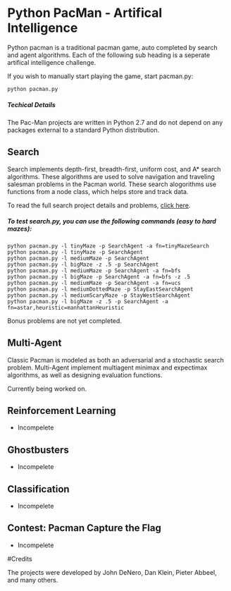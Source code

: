 # Python PacMan - Artifical Intelligence

Python pacman is a traditional pacman game, auto completed by search and agent algorithms. Each of the following sub heading is a seperate artifical intelligence challenge. 

If you wish to manually start playing the game, start pacman.py:

```
python pacman.py
```

##### Techical Details

The Pac-Man projects are written in Python 2.7 and do not depend on any packages external to a standard Python distribution.

## Search

Search implements depth-first, breadth-first, uniform cost, and A* search algorithms. These algorithms are used to solve navigation and traveling salesman problems in the Pacman world. These search alogorithms use functions from a node class, which helps store and track data.

To read the full search project details and problems, [click here](http://jamesryanvan.github.io/Python-PacManAI/instructions/search.html). 

##### To test search.py, you can use the following commands (easy to hard mazes):

```
python pacman.py -l tinyMaze -p SearchAgent -a fn=tinyMazeSearch
python pacman.py -l tinyMaze -p SearchAgent
python pacman.py -l mediumMaze -p SearchAgent
python pacman.py -l bigMaze -z .5 -p SearchAgent
python pacman.py -l mediumMaze -p SearchAgent -a fn=bfs
python pacman.py -l bigMaze -p SearchAgent -a fn=bfs -z .5
python pacman.py -l mediumMaze -p SearchAgent -a fn=ucs
python pacman.py -l mediumDottedMaze -p StayEastSearchAgent
python pacman.py -l mediumScaryMaze -p StayWestSearchAgent
python pacman.py -l bigMaze -z .5 -p SearchAgent -a fn=astar,heuristic=manhattanHeuristic 
```
Bonus problems are not yet completed.

## Multi-Agent

Classic Pacman is modeled as both an adversarial and a stochastic search problem. Multi-Agent implement multiagent minimax and expectimax algorithms, as well as designing evaluation functions.

Currently being worked on.

## Reinforcement Learning

- Incompelete

## Ghostbusters

- Incompelete

## Classification

- Incompelete

## Contest: Pacman Capture the Flag

- Incompelete

#Credits

The projects were developed by John DeNero, Dan Klein, Pieter Abbeel, and many others. 
